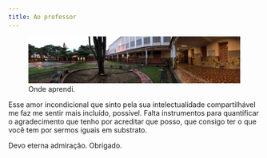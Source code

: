 ```yaml
---
title: Ao professor
---
```


<figure>
  <img src="/assets/img/onde-aprendi.jpg" alt="Uma foto panorâmica.">
  <figcaption>Onde aprendi.</figcaption>
</figure>

Esse amor incondicional que sinto pela sua intelectualidade compartilhável me faz me sentir mais incluído, possível. Falta instrumentos para quantificar o agradecimento que tenho por acreditar que posso, que consigo ter o que você tem por sermos iguais em substrato.

Devo eterna admiração. Obrigado.
